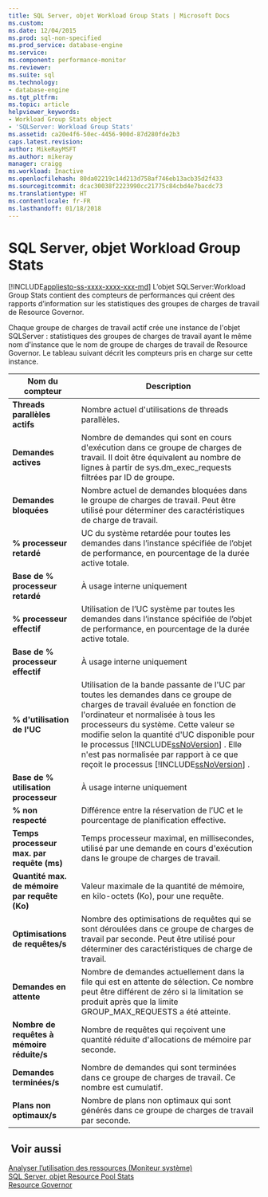 ```yaml
---
title: SQL Server, objet Workload Group Stats | Microsoft Docs
ms.custom: 
ms.date: 12/04/2015
ms.prod: sql-non-specified
ms.prod_service: database-engine
ms.service: 
ms.component: performance-monitor
ms.reviewer: 
ms.suite: sql
ms.technology:
- database-engine
ms.tgt_pltfrm: 
ms.topic: article
helpviewer_keywords:
- Workload Group Stats object
- 'SQLServer: Workload Group Stats'
ms.assetid: ca20e4f6-50ec-4456-900d-87d280fde2b3
caps.latest.revision: 
author: MikeRayMSFT
ms.author: mikeray
manager: craigg
ms.workload: Inactive
ms.openlocfilehash: 80da02219c14d213d758af746eb13acb35d2f433
ms.sourcegitcommit: dcac30038f2223990cc21775c84cbd4e7bacdc73
ms.translationtype: HT
ms.contentlocale: fr-FR
ms.lasthandoff: 01/18/2018
---
```

# <a name="sql-server-workload-group-stats-object"></a>SQL Server, objet Workload Group Stats
[!INCLUDE[appliesto-ss-xxxx-xxxx-xxx-md](../../includes/appliesto-ss-xxxx-xxxx-xxx-md.md)] L’objet SQLServer:Workload Group Stats contient des compteurs de performances qui créent des rapports d’information sur les statistiques des groupes de charges de travail de Resource Governor.  
  
 Chaque groupe de charges de travail actif crée une instance de l'objet SQLServer : statistiques des groupes de charges de travail ayant le même nom d'instance que le nom de groupe de charges de travail de Resource Governor. Le tableau suivant décrit les compteurs pris en charge sur cette instance.  
  
|Nom du compteur|Description|  
|------------------|-----------------|  
|**Threads parallèles actifs**|Nombre actuel d'utilisations de threads parallèles.|  
|**Demandes actives**|Nombre de demandes qui sont en cours d'exécution dans ce groupe de charges de travail. Il doit être équivalent au nombre de lignes à partir de sys.dm_exec_requests filtrées par ID de groupe.|  
|**Demandes bloquées**|Nombre actuel de demandes bloquées dans le groupe de charges de travail. Peut être utilisé pour déterminer des caractéristiques de charge de travail.|  
|**% processeur retardé**|UC du système retardée pour toutes les demandes dans l’instance spécifiée de l’objet de performance, en pourcentage de la durée active totale.| 
|**Base de % processeur retardé**|À usage interne uniquement| 
|**% processeur effectif**|Utilisation de l’UC système par toutes les demandes dans l’instance spécifiée de l’objet de performance, en pourcentage de la durée active totale.| 
|**Base de % processeur effectif**|À usage interne uniquement| 
|**% d'utilisation de l'UC**|Utilisation de la bande passante de l'UC par toutes les demandes dans ce groupe de charges de travail évaluée en fonction de l'ordinateur et normalisée à tous les processeurs du système. Cette valeur se modifie selon la quantité d'UC disponible pour le processus [!INCLUDE[ssNoVersion](../../includes/ssnoversion-md.md)] . Elle n'est pas normalisée par rapport à ce que reçoit le processus [!INCLUDE[ssNoVersion](../../includes/ssnoversion-md.md)] .| 
|**Base de % utilisation processeur**|À usage interne uniquement| 
|**% non respecté**|Différence entre la réservation de l’UC et le pourcentage de planification effective.|  
|**Temps processeur max. par requête (ms)**|Temps processeur maximal, en millisecondes, utilisé par une demande en cours d'exécution dans le groupe de charges de travail.|  
|**Quantité max. de mémoire par requête (Ko)**|Valeur maximale de la quantité de mémoire, en kilo-octets (Ko), pour une requête.|  
|**Optimisations de requêtes/s**|Nombre des optimisations de requêtes qui se sont déroulées dans ce groupe de charges de travail par seconde. Peut être utilisé pour déterminer des caractéristiques de charge de travail.|  
|**Demandes en attente**|Nombre de demandes actuellement dans la file qui est en attente de sélection. Ce nombre peut être différent de zéro si la limitation se produit après que la limite GROUP_MAX_REQUESTS a été atteinte.|  
|**Nombre de requêtes à mémoire réduite/s**|Nombre de requêtes qui reçoivent une quantité réduite d'allocations de mémoire par seconde.|  
|**Demandes terminées/s**|Nombre de demandes qui sont terminées dans ce groupe de charges de travail. Ce nombre est cumulatif.|  
|**Plans non optimaux/s**|Nombre de plans non optimaux qui sont générés dans ce groupe de charges de travail par seconde.|  
  
## <a name="see-also"></a> Voir aussi  
 [Analyser l’utilisation des ressources &#40;Moniteur système&#41;](../../relational-databases/performance-monitor/monitor-resource-usage-system-monitor.md)   
 [SQL Server, objet Resource Pool Stats](../../relational-databases/performance-monitor/sql-server-resource-pool-stats-object.md)   
 [Resource Governor](../../relational-databases/resource-governor/resource-governor.md)  
  
  
